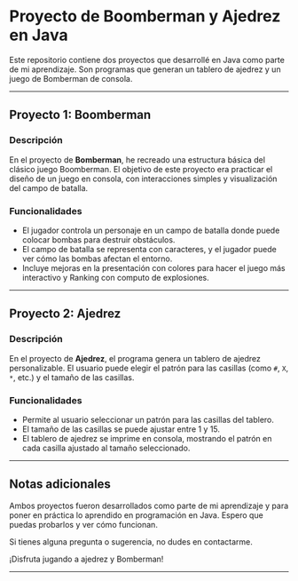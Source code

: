 # Proyecto de Boomberman y Ajedrez en Java

Este repositorio contiene dos proyectos que desarrollé en Java como parte de mi aprendizaje. Son programas que generan un tablero de ajedrez y un juego de Bomberman de consola. 

---

## Proyecto 1: Boomberman

### Descripción
En el proyecto de **Bomberman**, he recreado una estructura básica del clásico juego Boomberman. El objetivo de este proyecto era practicar el diseño de un juego en consola, con interacciones simples y visualización del campo de batalla.

### Funcionalidades
- El jugador controla un personaje en un campo de batalla donde puede colocar bombas para destruir obstáculos.
- El campo de batalla se representa con caracteres, y el jugador puede ver cómo las bombas afectan el entorno.
- Incluye mejoras en la presentación con colores para hacer el juego más interactivo y Ranking con computo de explosiones.

---

## Proyecto 2: Ajedrez

### Descripción
En el proyecto de **Ajedrez**, el programa genera un tablero de ajedrez personalizable. El usuario puede elegir el patrón para las casillas (como `#`, `X`, `*`, etc.) y el tamaño de las casillas.

### Funcionalidades
- Permite al usuario seleccionar un patrón para las casillas del tablero.
- El tamaño de las casillas se puede ajustar entre 1 y 15.
- El tablero de ajedrez se imprime en consola, mostrando el patrón en cada casilla ajustado al tamaño seleccionado.

---

## Notas adicionales

Ambos proyectos fueron desarrollados como parte de mi aprendizaje y para poner en práctica lo aprendido en programación en Java. Espero que puedas probarlos y ver cómo funcionan.

Si tienes alguna pregunta o sugerencia, no dudes en contactarme.

¡Disfruta jugando a ajedrez y Bomberman!

---
